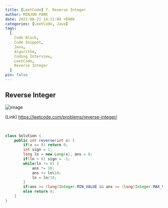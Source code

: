 ```yaml
---
title: [LeetCode] 7. Reverse Integer
author: MINJUN PARK
date: 2021-08-21 14:11:00 +0900
categories: [LeetCode, Java]
tags:
  [
    Code Block,
    Code Snippet,
    Java,
    Algorithm,
    Coding Interview,
    LeetCode,
    Reverse Integer
  ]
pin: false
---
```


## Reverse Integer

![image](https://user-images.githubusercontent.com/88752447/130302689-93185c4f-eacb-4048-bc6d-92610c10fd9f.png)

[Link] <https://leetcode.com/problems/reverse-integer/>

<br>

```java
class Solution {
    public int reverse(int x) {
        if(x == 0) return 0;
        int sign = 1;
        long ln = new Long(x), ans = 0;
        if(ln < 0) sign = -1;
        while(ln != 0) {
            ans *= 10;
            ans += ln%10;
            ln = ln/10;
        }
        if(ans >= (long)Integer.MIN_VALUE && ans <= (long)Integer.MAX_VALUE) return (int)ans;
        else return 0;
    }
}
```
